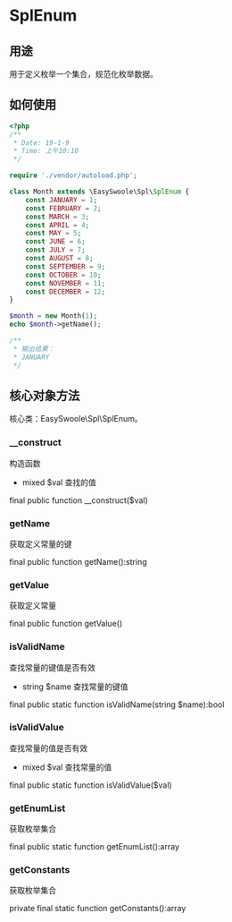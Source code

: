 # SplEnum

## 用途
用于定义枚举一个集合，规范化枚举数据。

## 如何使用

```php
<?php
/**
 * Date: 19-1-9
 * Time: 上午10:10
 */

require './vendor/autoload.php';

class Month extends \EasySwoole\Spl\SplEnum {
    const JANUARY = 1;
    const FEBRUARY = 2;
    const MARCH = 3;
    const APRIL = 4;
    const MAY = 5;
    const JUNE = 6;
    const JULY = 7;
    const AUGUST = 8;
    const SEPTEMBER = 9;
    const OCTOBER = 10;
    const NOVEMBER = 11;
    const DECEMBER = 12;
}

$month = new Month(1);
echo $month->getName();

/**
 * 输出结果：
 * JANUARY
 */

```

## 核心对象方法

核心类：EasySwoole\Spl\SplEnum。

### __construct

构造函数

* mixed     $val     查找的值

final public function __construct($val)

### getName

获取定义常量的键

final public function getName():string

### getValue

获取定义常量

final public function getValue()

### isValidName

查找常量的键值是否有效

* string     $name     查找常量的键值

final public static function isValidName(string $name):bool

### isValidValue

查找常量的值是否有效

* mixed     $val     查找常量的值

final public static function isValidValue($val)

### getEnumList

获取枚举集合

final public static function getEnumList():array

### getConstants

获取枚举集合

private final static function getConstants():array
